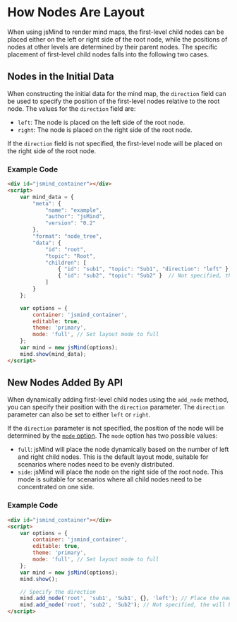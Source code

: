 # How Nodes Are Layout

When using jsMind to render mind maps, the first-level child nodes can be placed either on the left or right side of the root node, while the positions of nodes at other levels are determined by their parent nodes. The specific placement of first-level child nodes falls into the following two cases.

## Nodes in the Initial Data

When constructing the initial data for the mind map, the `direction` field can be used to specify the position of the first-level nodes relative to the root node. The values for the `direction` field are:

- `left`: The node is placed on the left side of the root node.
- `right`: The node is placed on the right side of the root node.

If the `direction` field is not specified, the first-level node will be placed on the right side of the root node.

### Example Code

```html
<div id="jsmind_container"></div>
<script>
    var mind_data = {
        "meta": {
            "name": "example",
            "author": "jsMind",
            "version": "0.2"
        },
        "format": "node_tree",
        "data": {
            "id": "root",
            "topic": "Root",
            "children": [
                { "id": "sub1", "topic": "Sub1", "direction": "left" }, // Place the new node on the left
                { "id": "sub2", "topic": "Sub2" }  // Not specified, the node will be placed on the right
            ]
        }
    };

    var options = {
        container: 'jsmind_container',
        editable: true,
        theme: 'primary',
        mode: 'full', // Set layout mode to full
    };
    var mind = new jsMind(options);
    mind.show(mind_data);
</script>
```

## New Nodes Added By API

When dynamically adding first-level child nodes using the `add_node` method, you can specify their position with the `direction` parameter. The `direction` parameter can also be set to either `left` or `right`.

If the `direction` parameter is not specified, the position of the node will be determined by the [`mode` option](../options/option.mode.md). The `mode` option has two possible values:

- `full`: jsMind will place the node dynamically based on the number of left and right child nodes. This is the default layout mode, suitable for scenarios where nodes need to be evenly distributed.
- `side`: jsMind will place the node on the right side of the root node. This mode is suitable for scenarios where all child nodes need to be concentrated on one side.

### Example Code

```html
<div id="jsmind_container"></div>
<script>
    var options = {
        container: 'jsmind_container',
        editable: true,
        theme: 'primary',
        mode: 'full', // Set layout mode to full
    };
    var mind = new jsMind(options);
    mind.show();

    // Specify the direction
    mind.add_node('root', 'sub1', 'Sub1', {}, 'left'); // Place the new node on the left
    mind.add_node('root', 'sub2', 'Sub2'); // Not specified, the will be placed automatically
</script>
```

